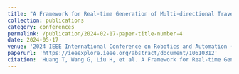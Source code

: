 ```yaml
---
title: "A Framework for Real-time Generation of Multi-directional Traversability Maps in Unstructured Environments"
collection: publications
category: conferences
permalink: /publication/2024-02-17-paper-title-number-4
date: 2024-05-17
venue: '2024 IEEE International Conference on Robotics and Automation (ICRA)'
paperurl: 'https://ieeexplore.ieee.org/abstract/document/10610312'
citation: 'Huang T, Wang G, Liu H, et al. A Framework for Real-time Generation of Multi-directional Traversability Maps in Unstructured Environments[C]//2024 IEEE International Conference on Robotics and Automation (ICRA). IEEE, 2024: 18370-18376.'
---
```

